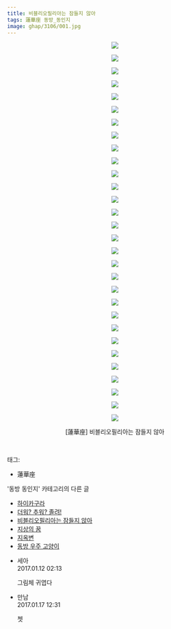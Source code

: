 ```yaml
---
title: 비블리오필리아는 잠들지 않아
tags: 蓮華座 동방_동인지
image: ghap/3106/001.jpg
---
```

<div class="article">
<p style="text-align: center; clear: none; float: none;"><img src="{{ site.nasurl }}/ghap/3106/001.jpg"/></p>
<p style="text-align: center; clear: none; float: none;"><img src="{{ site.nasurl }}/ghap/3106/002.jpg"/></p>
<p style="text-align: center; clear: none; float: none;"><img src="{{ site.nasurl }}/ghap/3106/003.jpg"/></p>
<p style="text-align: center; clear: none; float: none;"><img src="{{ site.nasurl }}/ghap/3106/004.jpg"/></p>
<p style="text-align: center; clear: none; float: none;"><img src="{{ site.nasurl }}/ghap/3106/005.jpg"/></p>
<p style="text-align: center; clear: none; float: none;"><img src="{{ site.nasurl }}/ghap/3106/006.jpg"/></p>
<p style="text-align: center; clear: none; float: none;"><img src="{{ site.nasurl }}/ghap/3106/007.jpg"/></p>
<p style="text-align: center; clear: none; float: none;"><img src="{{ site.nasurl }}/ghap/3106/008.jpg"/></p>
<p style="text-align: center; clear: none; float: none;"><img src="{{ site.nasurl }}/ghap/3106/009.jpg"/></p>
<p style="text-align: center; clear: none; float: none;"><img src="{{ site.nasurl }}/ghap/3106/010.jpg"/></p>
<p style="text-align: center; clear: none; float: none;"><img src="{{ site.nasurl }}/ghap/3106/011.jpg"/></p>
<p style="text-align: center; clear: none; float: none;"><img src="{{ site.nasurl }}/ghap/3106/012.jpg"/></p>
<p style="text-align: center; clear: none; float: none;"><img src="{{ site.nasurl }}/ghap/3106/013.jpg"/></p>
<p style="text-align: center; clear: none; float: none;"><img src="{{ site.nasurl }}/ghap/3106/014.jpg"/></p>
<p style="text-align: center; clear: none; float: none;"><img src="{{ site.nasurl }}/ghap/3106/015.jpg"/></p>
<p style="text-align: center; clear: none; float: none;"><img src="{{ site.nasurl }}/ghap/3106/016.jpg"/></p>
<p style="text-align: center; clear: none; float: none;"><img src="{{ site.nasurl }}/ghap/3106/017.jpg"/></p>
<p style="text-align: center; clear: none; float: none;"><img src="{{ site.nasurl }}/ghap/3106/018.jpg"/></p>
<p style="text-align: center; clear: none; float: none;"><img src="{{ site.nasurl }}/ghap/3106/019.jpg"/></p>
<p style="text-align: center; clear: none; float: none;"><img src="{{ site.nasurl }}/ghap/3106/020.jpg"/></p>
<p style="text-align: center; clear: none; float: none;"><img src="{{ site.nasurl }}/ghap/3106/021.jpg"/></p>
<p style="text-align: center; clear: none; float: none;"><img src="{{ site.nasurl }}/ghap/3106/022.jpg"/></p>
<p style="text-align: center; clear: none; float: none;"><img src="{{ site.nasurl }}/ghap/3106/023.jpg"/></p>
<p style="text-align: center; clear: none; float: none;"><img src="{{ site.nasurl }}/ghap/3106/024.jpg"/></p>
<p style="text-align: center; clear: none; float: none;"><img src="{{ site.nasurl }}/ghap/3106/025.jpg"/></p>
<p style="text-align: center; clear: none; float: none;"><img src="{{ site.nasurl }}/ghap/3106/026.jpg"/></p>
<p style="text-align: center; clear: none; float: none;"><img src="{{ site.nasurl }}/ghap/3106/027.jpg"/></p>
<p style="text-align: center; clear: none; float: none;"><img src="{{ site.nasurl }}/ghap/3106/028.jpg"/></p>
<p style="text-align: center; clear: none; float: none;"><img src="{{ site.nasurl }}/ghap/3106/029.jpg"/></p>
<p style="text-align: center; clear: none; float: none;"><img src="{{ site.nasurl }}/ghap/3106/030.jpg"/></p>
<p style="text-align: center; clear: none; float: none;">[蓮華座] 비블리오필리아는 잠들지 않아</p>
<p><br/></p>
</div><div class="tagTrail">
<p>태그: </p>
<ul>
<li>蓮華座</li>
</ul>
</div><div class="another">
<p>'동방 동인지' 카테고리의 다른 글</p>
<ul>
<li><a href="/2017-01-12-ghap_3108">하이카구라</a></li>
<li><a href="/2017-01-11-ghap_3107">더워? 추워? 졸려!</a></li>
<li><a href="/2017-01-11-ghap_3106">비블리오필리아는 잠들지 않아</a></li>
<li><a href="/2017-01-11-ghap_3105">지상의 꿈</a></li>
<li><a href="/2017-01-10-ghap_3101">지옥변</a></li>
<li><a href="/2017-01-10-ghap_3098">동방 우주 고양이</a></li>
</ul>
</div><div class="cb_module cb_fluid">
<div class="cb_wrt cb_profile">
<div class="comment">
<ul>
<li class="cb_thumb_off" id="comment14889386">
<div class="cb_comment_area">
<div class="cb_info_area">
<div class="cb_section">
<span class="cb_nick_name">세아</span>
</div>
<div class="cb_section">
<span class="cb_date">2017.01.12 02:13 </span>
</div>
</div>
<div class="cb_dsc_comment">
<p class="cb_dsc">
											그림체 귀엽다
										</p>
</div>
</div></li>
<li class="cb_thumb_off" id="comment14893656">
<div class="cb_comment_area">
<div class="cb_info_area">
<div class="cb_section">
<span class="cb_nick_name">만남</span>
</div>
<div class="cb_section">
<span class="cb_date">2017.01.17 12:31 </span>
</div>
</div>
<div class="cb_dsc_comment">
<p class="cb_dsc">
											쳇
										</p>
</div>
</div></li>
</ul>
</div>
</div><!-- commentList close -->
</div>